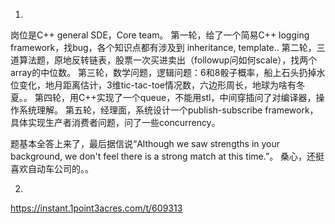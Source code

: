 1.
岗位是C++ general SDE，Core team。
第一轮，给了一个简易C++ logging framework，找bug，各个知识点都有涉及到 inheritance, template..
第二轮，三道算法题，原地反转链表，股票一次买进卖出（followup问如何scale），找两个array的中位数。
第三轮，数学问题，逻辑问题：6和8骰子概率，船上石头扔掉水位变化，地月距离估计，3维tic-tac-toe情况数，六边形周长，地球为啥有冬夏。。
第四轮，用C++实现了一个queue，不能用stl，中间穿插问了对编译器，操作系统理解。
第五轮，经理面，系统设计一个publish-subscribe framework，具体实现生产者消费者问题，问了一些concurrency。

题基本全答上来了，最后据信说“Although we saw strengths in your background, we don't feel there is a strong match at this time.”。 桑心，还挺喜欢自动车公司的。。

2.
https://instant.1point3acres.com/t/609313
